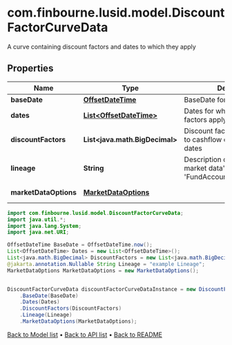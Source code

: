 # com.finbourne.lusid.model.DiscountFactorCurveData
A curve containing discount factors and dates to which they apply

## Properties

Name | Type | Description | Notes
------------ | ------------- | ------------- | -------------
**baseDate** | [**OffsetDateTime**](OffsetDateTime.md) | BaseDate for the Curve | [default to OffsetDateTime]
**dates** | [**List&lt;OffsetDateTime&gt;**](OffsetDateTime.md) | Dates for which the discount factors apply | [default to List<OffsetDateTime>]
**discountFactors** | **List&lt;java.math.BigDecimal&gt;** | Discount factors to be applied to cashflow on the specified dates | [default to List<java.math.BigDecimal>]
**lineage** | **String** | Description of the complex market data&#39;s lineage e.g. &#39;FundAccountant_GreenQuality&#39;. | [optional] [default to String]
**marketDataOptions** | [**MarketDataOptions**](MarketDataOptions.md) |  | [optional] [default to MarketDataOptions]

```java
import com.finbourne.lusid.model.DiscountFactorCurveData;
import java.util.*;
import java.lang.System;
import java.net.URI;

OffsetDateTime BaseDate = OffsetDateTime.now();
List<OffsetDateTime> Dates = new List<OffsetDateTime>();
List<java.math.BigDecimal> DiscountFactors = new List<java.math.BigDecimal>();
@jakarta.annotation.Nullable String Lineage = "example Lineage";
MarketDataOptions MarketDataOptions = new MarketDataOptions();


DiscountFactorCurveData discountFactorCurveDataInstance = new DiscountFactorCurveData()
    .BaseDate(BaseDate)
    .Dates(Dates)
    .DiscountFactors(DiscountFactors)
    .Lineage(Lineage)
    .MarketDataOptions(MarketDataOptions);
```


[Back to Model list](../README.md#documentation-for-models) &#8226; [Back to API list](../README.md#documentation-for-api-endpoints) &#8226; [Back to README](../README.md)
